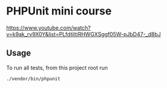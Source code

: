 # PHPUnit mini course

https://www.youtube.com/watch?v=k9ak_rv9X0Y&list=PLfdtiltiRHWGXSggf05W-pJbD47-_d8bJ

## Usage

To run all tests, from this project root run
```
./vendor/bin/phpunit
```
